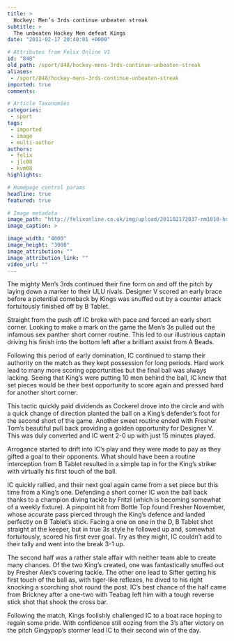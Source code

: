 ```yaml
---
title: >
  Hockey: Men’s 3rds continue unbeaten streak
subtitle: >
  The unbeaten Hockey Men defeat Kings
date: "2011-02-17 20:40:01 +0000"

# Attributes from Felix Online V1
id: "848"
old_path: /sport/848/hockey-mens-3rds-continue-unbeaten-streak
aliases:
 - /sport/848/hockey-mens-3rds-continue-unbeaten-streak
imported: true
comments:

# Article Taxonomies
categories:
 - sport
tags:
 - imported
 - image
 - multi-author
authors:
 - felix
 - jlc08
 - kvm08
highlights:

# Homepage control params
headline: true
featured: true

# Image metadata
image_path: "http://felixonline.co.uk/img/upload/201102172037-nm1010-hockeyho.jpg"
image_caption: >

image_width: "4000"
image_height: "3000"
image_attribution: ""
image_attribution_link: ""
video_url: ""
---
```


The mighty Men’s 3rds continued their fine form on and off the pitch by laying down a marker to their ULU rivals. Designer V scored an early brace before a potential comeback by Kings was snuffed out by a counter attack fortuitously finished off by B Tablet.

Straight from the push off IC broke with pace and forced an early short corner. Looking to make a mark on the game the Men’s 3s pulled out the infamous sex panther short corner routine. This led to our illustrious captain driving his finish into the bottom left after a brilliant assist from A Beads.

Following this period of early domination, IC continued to stamp their authority on the match as they kept possession for long periods. Hard work lead to many more scoring opportunities but the final ball was always lacking. Seeing that King’s were putting 10 men behind the ball, IC knew that set pieces would be their best opportunity to score again and pressed hard for another short corner.

This tactic quickly paid dividends as Cockerel drove into the circle and with a quick change of direction planted the ball on a King’s defender’s foot for the second short of the game. Another sweet routine ended with Fresher Tom’s beautiful pull back providing a golden opportunity for Designer V. This was duly converted and IC went 2-0 up with just 15 minutes played.

Arrogance started to drift into IC’s play and they were made to pay as they gifted a goal to their opponents. What should have been a routine interception from B Tablet resulted in a simple tap in for the King’s striker with virtually his first touch of the ball.

IC quickly rallied, and their next goal again came from a set piece but this time from a King’s one. Defending a short corner IC won the ball back thanks to a champion diving tackle by Fritzl (which is becoming somewhat of a weekly fixture). A pinpoint hit from Bottle Top found Fresher November, whose accurate pass pierced through the King’s defence and landed perfectly on B Tablet’s stick. Facing a one on one in the D, B Tablet shot straight at the keeper, but in true 3s style he followed up and, somewhat fortuitously, scored his first ever goal. Try as they might, IC couldn’t add to their tally and went into the break 3-1 up.

The second half was a rather stale affair with neither team able to create many chances. Of the two King’s created, one was fantastically snuffed out by Fresher Alex’s covering tackle. The other one lead to Sifter getting his first touch of the ball as, with tiger-like reflexes, he dived to his right knocking a scorching shot round the post. IC’s best chance of the half came from Brickney after a one-two with Teabag left him with a tough reverse stick shot that shook the cross bar.

Following the match, Kings foolishly challenged IC to a boat race hoping to regain some pride. With confidence still oozing from the 3’s after victory on the pitch Gingypop’s stormer lead IC to their second win of the day.
